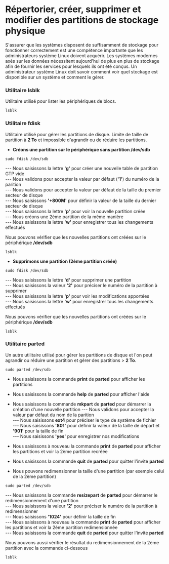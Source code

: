 # Répertorier, créer, supprimer et modifier des partitions de stockage physique

S'assurer que les systèmes disposent de suffisamment de stockage pour fonctionner correctement est une compétence importante que les administrateurs système Linux doivent acquérir. Les systèmes modernes axés sur les données nécessitent aujourd'hui de plus en plus de stockage afin de fournir les services pour lesquels ils ont été conçus. Un administrateur système Linux doit savoir comment voir quel stockage est disponible sur un système et comment le gérer.

### Utilitaire lsblk

Utilitaire utilisé pour lister les périphériques de blocs.

```
lsblk
```

### Utilitaire fdisk

Utilitaire utilisé pour gérer les partitions de disque. Limite de taille de partition à **2 To** et impossible d'agrandir ou de réduire les partitions.

- **Créons une partition sur le périphérique sans partition /dev/sdb**

```
sudo fdisk /dev/sdb
```

--- Nous saisissons la lettre **'g'** pour créer une nouvelle table de partition GTP vide <br>
--- Nous validons pour accepter la valeur par défaut (**'1'**) du numéro de la parition <br>
--- Nous validons pour accepter la valeur par défaut de la taille du premier secteur de disque <br>
--- Nous saisissons **'+800M'** pour définir la valeur de la taille du dernier secteur de disque <br>
--- Nous saisissons la lettre **'p'** pour voir la nouvelle partition créée <br>
--- Nous créons une 2ème partition de la même manière <br>
--- Nous saisissons la lettre **'w'** pour enregistrer tous les changements effectués

Nous pouvons vérifier que les nouvelles partitions ont créées sur le périphérique **/dev/sdb**

```
lsblk
```

- **Supprimons une partition (2ème partition créée)**

```
sudo fdisk /dev/sdb
```

--- Nous saisissons la lettre **'d'** pour supprimer une partition <br>
--- Nous saisissons la valeur **'2'** pour préciser le numéro de la partition à supprimer <br>
--- Nous saisissons la lettre **'p'** pour voir les modifications apportées <br>
--- Nous saisissons la lettre **'w'** pour enregistrer tous les changements effectués <br>

Nous pouvons vérifier que les nouvelles partitions ont créées sur le périphérique **/dev/sdb**

```
lsblk
```

### Utilitaire parted

Un autre utilitaire utilisé pour gérer les partitions de disque et l'on peut agrandir ou réduire une partition et gérer des partitions > **2 To**.

```
sudo parted /dev/sdb
```

- Nous saisissons la commande **print** de **parted** pour afficher les partitions
- Nous saisissons la commande **help** de **parted** pour afficher l'aide
- Nous saisissons la commande **mkpart** de **parted** pour démarrer la création d'une nouvelle partition
--- Nous validons pour accepter la valeur par défaut du nom de la parition <br>
--- Nous saisissons **ext4** pour préciser le type de système de fichier <br>
--- Nous saisissons **'801'** pour définir la valeur de la taille de départ et **'901'** pour la taille de fin <br>
--- Nous saisissons **'yes'** pour enregistrer nos modifications
- Nous saisissons à nouveau la commande **print** de **parted** pour afficher les partitions et voir la 2ème partition recréée
- Nous saisissons la commande **quit** de **parted** pour quitter l'invite **parted**

- Nous pouvons redimensionner la taille d'une partition (par exemple celui de la 2ème partition)

```
sudo parted /dev/sdb
```

--- Nous saisissons la commande **resizepart** de **parted** pour démarrer le redimensionnement d'une partition <br>
--- Nous saisissons la valeur **'2'** pour préciser le numéro de la partition à redimensionner <br>
--- Nous saisissons **'1024'** pour définir la taille de fin <br>
--- Nous saisissons à nouveau la commande **print** de **parted** pour afficher les partitions et voir la 2ème partition redimensionnée <br>
--- Nous saisissons la commande **quit** de **parted** pour quitter l'invite **parted**

Nous pouvons aussi vérifier le résultat du redimensionnement de la 2ème partition avec la commande ci-dessous

```
lsblk
```